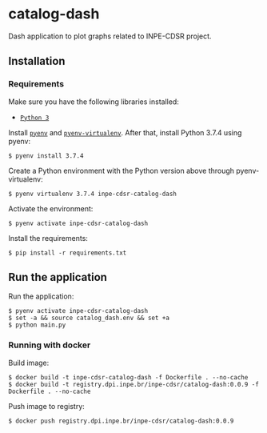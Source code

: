 # catalog-dash

Dash application to plot graphs related to INPE-CDSR project.


## Installation

### Requirements

Make sure you have the following libraries installed:

- [`Python 3`](https://www.python.org/)

Install [`pyenv`](https://github.com/pyenv/pyenv#basic-github-checkout) and [`pyenv-virtualenv`](https://github.com/pyenv/pyenv-virtualenv#installing-as-a-pyenv-plugin). After that, install Python 3.7.4 using pyenv:

```
$ pyenv install 3.7.4
```

Create a Python environment with the Python version above through pyenv-virtualenv:

```
$ pyenv virtualenv 3.7.4 inpe-cdsr-catalog-dash
```

Activate the environment:

```
$ pyenv activate inpe-cdsr-catalog-dash
```

Install the requirements:

```
$ pip install -r requirements.txt
```


## Run the application

Run the application:

```
$ pyenv activate inpe-cdsr-catalog-dash
$ set -a && source catalog_dash.env && set +a
$ python main.py
```


### Running with docker

Build image:

```
$ docker build -t inpe-cdsr-catalog-dash -f Dockerfile . --no-cache
$ docker build -t registry.dpi.inpe.br/inpe-cdsr/catalog-dash:0.0.9 -f Dockerfile . --no-cache
```

Push image to registry:

```
$ docker push registry.dpi.inpe.br/inpe-cdsr/catalog-dash:0.0.9
```
